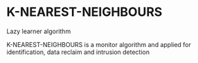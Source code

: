 # K-NEAREST-NEIGHBOURS
Lazy learner algorithm

K-NEAREST-NEIGHBOURS is a monitor algorithm and applied for identification, data reclaim and intrusion detection
